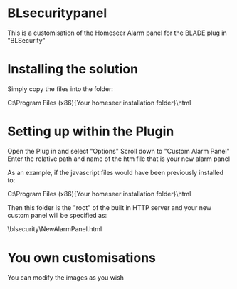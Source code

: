 # BLsecuritypanel
This is a customisation of the Homeseer Alarm panel for the BLADE plug in "BLSecurity"

# Installing the solution
Simply copy the files into the folder:

C:\Program Files (x86)\{Your homeseer installation folder}\html


# Setting up within the Plugin
Open the Plug in and select "Options"
Scroll down to "Custom Alarm Panel"
Enter the relative path and name of the htm file that is your new alarm panel

As an example, if the javascript files would have been previously installed to:

C:\Program Files (x86)\{Your homeseer installation folder}\html

Then this folder is the "root" of the built in HTTP server and your new custom panel will be specified as:

\blsecurity\NewAlarmPanel.html

# You own customisations
You can modify the images as you wish




